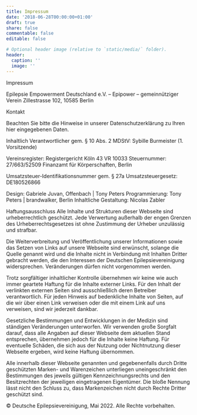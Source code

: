 ```yaml
---
title: Impressum
date: '2018-06-28T00:00:00+01:00'
draft: true
share: false
commentable: false
editable: false

# Optional header image (relative to `static/media/` folder).
header:
  caption: ''
  image: ''
---
```


Impressum

Epilepsie Empowerment Deutschland e.V.
– Epipower –
gemeinnütziger Verein
Zillestrasse 102, 10585 Berlin

Kontakt

Beachten Sie bitte die Hinweise in unserer Datenschutzerklärung zu Ihren hier eingegebenen Daten.

Inhaltlich Verantwortlicher gem. § 10 Abs. 2 MDStV: Sybille Burmeister (1. Vorsitzende)

Vereinsregister: Registergericht Köln 43 VR 10033
Steuernummer: 27/663/52509
Finanzamt für Körperschaften, Berlin

Umsatzsteuer-Identifikationsnummer gem. § 27a Umsatzsteuergesetz: DE180526866

Design: Gabriele Juvan, Offenbach | Tony Peters
Programmierung: Tony Peters | brandwalker, Berlin
Inhaltliche Gestaltung: Nicolas Zabler

Haftungsausschluss
Alle Inhalte und Strukturen dieser Webseite sind urheberrechtlich geschützt. Jede Verwertung außerhalb der engen Grenzen des Urheberrechtsgesetzes ist ohne Zustimmung der Urheber unzulässig und strafbar.

Die Weiterverbreitung und Veröffentlichung unserer Informationen sowie das Setzen von Links auf unsere Webseite sind erwünscht, solange die Quelle genannt wird und die Inhalte nicht in Verbindung mit Inhalten Dritter gebracht werden, die den Interessen der Deutschen Epilepsievereinigung widersprechen. Veränderungen dürfen nicht vorgenommen werden.

Trotz sorgfältiger inhaltlicher Kontrolle übernehmen wir keine wie auch immer geartete Haftung für die Inhalte externer Links. Für den Inhalt der verlinkten externen Seiten sind ausschließlich deren Betreiber verantwortlich. Für jeden Hinweis auf bedenkliche Inhalte von Seiten, auf die wir über einen Link verweisen oder die mit einem Link auf uns verweisen, sind wir jederzeit dankbar.

Gesetzliche Bestimmungen und Entwicklungen in der Medizin sind ständigen Veränderungen unterworfen. Wir verwenden große Sorgfalt darauf, dass alle Angaben auf dieser Webseite dem aktuellen Stand entsprechen, übernehmen jedoch für die Inhalte keine Haftung. Für eventuelle Schäden, die sich aus der Nutzung oder Nichtnutzung dieser Webseite ergeben, wird keine Haftung übernommen.

Alle innerhalb dieser Webseite genannten und gegebenenfalls durch Dritte geschützten Marken- und Warenzeichen unterliegen uneingeschränkt den Bestimmungen des jeweils gültigen Kennzeichnungsrechts und den Besitzrechten der jeweiligen eingetragenen Eigentümer. Die bloße Nennung lässt nicht den Schluss zu, dass Markenzeichen nicht durch Rechte Dritter geschützt sind.

© Deutsche Epilepsievereinigung, Mai 2022. Alle Rechte vorbehalten.
